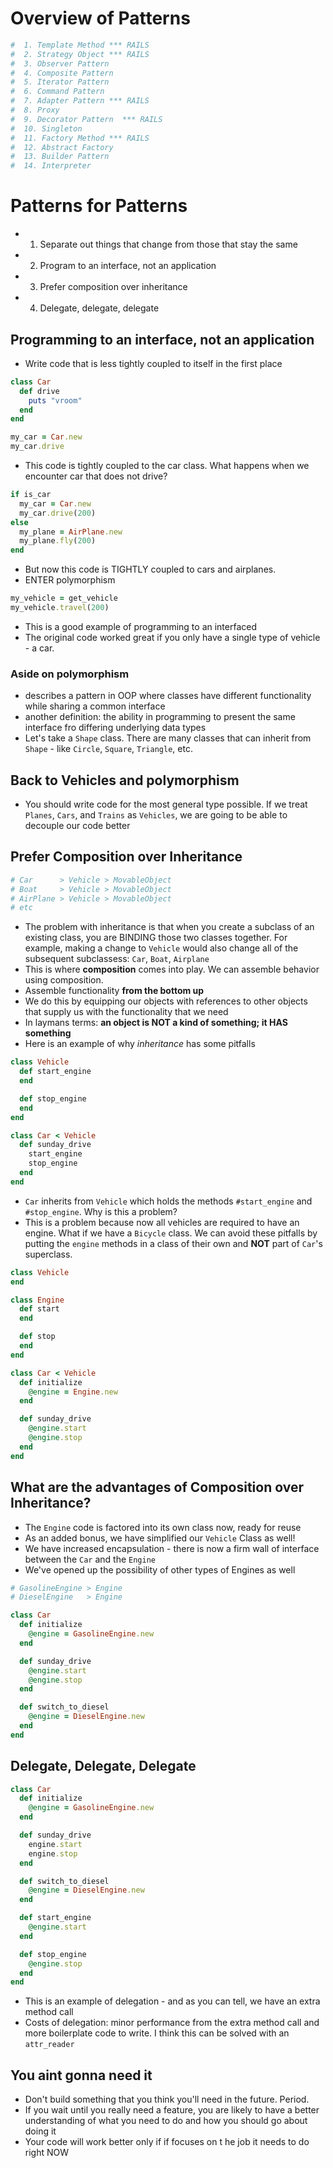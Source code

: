 # Overview of Patterns

```ruby
#  1. Template Method *** RAILS
#  2. Strategy Object *** RAILS
#  3. Observer Pattern
#  4. Composite Pattern
#  5. Iterator Pattern
#  6. Command Pattern
#  7. Adapter Pattern *** RAILS
#  8. Proxy
#  9. Decorator Pattern  *** RAILS
#  10. Singleton
#  11. Factory Method *** RAILS
#  12. Abstract Factory
#  13. Builder Pattern
#  14. Interpreter
```


#  Patterns for Patterns
*  1. Separate out things that change from those that stay the same
*  2. Program to an interface, not an application
*  3. Prefer composition over inheritance
*  4. Delegate, delegate, delegate


## Programming to an interface, not an application
* Write code that is less tightly coupled to itself in the first place

```ruby
class Car
  def drive
    puts "vroom"
  end
end

my_car = Car.new
my_car.drive
```

* This code is tightly coupled to the car class. What happens when we encounter car that does not drive?

```ruby
if is_car
  my_car = Car.new
  my_car.drive(200)
else
  my_plane = AirPlane.new
  my_plane.fly(200)
end
```

* But now this code is TIGHTLY coupled to cars and airplanes.
* ENTER polymorphism

```ruby
my_vehicle = get_vehicle
my_vehicle.travel(200)
```

* This is a good example of programming to an interfaced
* The original code worked great if you only have a single type of vehicle - a car.

### Aside on polymorphism
* describes a pattern in OOP where classes have different functionality while sharing a common interface
* another definition: the ability in programming to present the same interface fro differing underlying data types
* Let's take a `Shape` class. There are many classes that can inherit from `Shape` - like `Circle`, `Square`, `Triangle`, etc.

## Back to Vehicles and polymorphism
* You should write code for the most general type possible. If we treat `Planes`, `Cars`, and `Trains` as `Vehicles`, we are going to be able to decouple our code better

## Prefer Composition over Inheritance
```ruby
# Car      > Vehicle > MovableObject
# Boat     > Vehicle > MovableObject
# AirPlane > Vehicle > MovableObject
# etc
```

* The problem with inheritance is that when you create a subclass of an existing class, you are BINDING those two classes together. For example, making a change to `Vehicle` would also change all of the subsequent subclassess: `Car`, `Boat`, `Airplane`
* This is where __composition__ comes into play. We can assemble behavior using composition.
* Assemble functionality __from the bottom up__
* We do this by equipping our objects with references to other objects that supply us with the functionality that we need
* In laymans terms: __an object is NOT a kind of something; it HAS something__
* Here is an example of why *inheritance* has some pitfalls

```ruby
class Vehicle
  def start_engine
  end

  def stop_engine
  end
end

class Car < Vehicle
  def sunday_drive
    start_engine
    stop_engine
  end
end
```

* `Car` inherits from `Vehicle` which holds the methods `#start_engine` and `#stop_engine`. Why is this a problem?
* This is a problem because now all vehicles are required to have an engine. What if we have a `Bicycle` class. We can avoid these pitfalls by putting the `engine` methods in a class of their own and __NOT__ part of `Car`'s superclass.

```ruby
class Vehicle
end

class Engine
  def start
  end

  def stop
  end
end

class Car < Vehicle
  def initialize
    @engine = Engine.new
  end

  def sunday_drive
    @engine.start
    @engine.stop
  end
end
```

## What are the advantages of Composition over Inheritance?
* The `Engine` code is factored into its own class now, ready for reuse
* As an added bonus, we have simplified our `Vehicle` Class as well!
* We have increased encapsulation - there is now a firm wall of interface between the `Car` and the `Engine`
* We've opened up the possibility of other types of Engines as well

```ruby
# GasolineEngine > Engine
# DieselEngine   > Engine

class Car
  def initialize
    @engine = GasolineEngine.new
  end

  def sunday_drive
    @engine.start
    @engine.stop
  end

  def switch_to_diesel
    @engine = DieselEngine.new
  end
end
```

## Delegate, Delegate, Delegate

```ruby
class Car
  def initialize
    @engine = GasolineEngine.new
  end

  def sunday_drive
    engine.start
    engine.stop
  end

  def switch_to_diesel
    @engine = DieselEngine.new
  end

  def start_engine
    @engine.start
  end

  def stop_engine
    @engine.stop
  end
end
```

* This is an example of delegation - and as you can tell, we have an extra method call
* Costs of delegation: minor performance from the extra method call and more boilerplate code to write. I think this can be solved with an `attr_reader`

## You aint gonna need it
* Don't build something that you think you'll need in the future. Period.
* If you wait until you really need a feature, you are likely to have a better understanding of what you need to do and how you should go about doing it
* Your code will work better only if if focuses on t he job it needs to do right NOW

